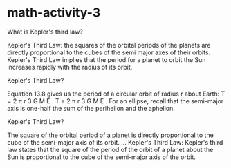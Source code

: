 # math-activity-3

What is Kepler's third law?

Kepler's Third Law: the squares of the orbital periods of the planets are directly proportional to the cubes of the semi major axes of their orbits. Kepler's Third Law implies that the period for a planet to orbit the Sun increases rapidly with the radius of its orbit.

Kepler's Third Law?

Equation 13.8 gives us the period of a circular orbit of radius r about Earth: T = 2 π r 3 G M E . T = 2 π r 3 G M E . For an ellipse, recall that the semi-major axis is one-half the sum of the perihelion and the aphelion.

Kepler's Third Law?

The square of the orbital period of a planet is directly proportional to the cube of the semi-major axis of its orbit. ... Kepler's Third Law: Kepler's third law states that the square of the period of the orbit of a planet about the Sun is proportional to the cube of the semi-major axis of the orbit.
